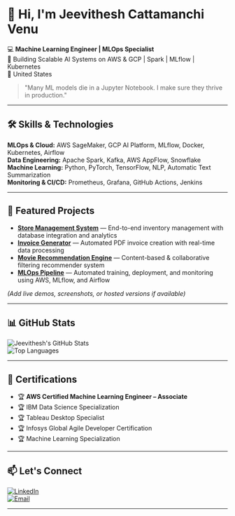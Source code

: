# 👋 Hi, I'm Jeevithesh Cattamanchi Venu  

💻 **Machine Learning Engineer | MLOps Specialist**  
🚀 Building Scalable AI Systems on AWS & GCP | Spark | MLflow | Kubernetes  
📍 United States  

> "Many ML models die in a Jupyter Notebook. I make sure they thrive in production."

---

## 🛠 Skills & Technologies  
**MLOps & Cloud:** AWS SageMaker, GCP AI Platform, MLflow, Docker, Kubernetes, Airflow  
**Data Engineering:** Apache Spark, Kafka, AWS AppFlow, Snowflake  
**Machine Learning:** Python, PyTorch, TensorFlow, NLP, Automatic Text Summarization  
**Monitoring & CI/CD:** Prometheus, Grafana, GitHub Actions, Jenkins  

---

## 📌 Featured Projects  
- **[Store Management System](repo-link)** — End-to-end inventory management with database integration and analytics  
- **[Invoice Generator](repo-link)** — Automated PDF invoice creation with real-time data processing  
- **[Movie Recommendation Engine](repo-link)** — Content-based & collaborative filtering recommender system  
- **[MLOps Pipeline](repo-link)** — Automated training, deployment, and monitoring using AWS, MLflow, and Airflow  

*(Add live demos, screenshots, or hosted versions if available)*

---

## 📊 GitHub Stats  
![Jeevithesh's GitHub Stats](https://github-readme-stats.vercel.app/api?username=JeevitheshCV&show_icons=true&theme=github_dark)  
![Top Languages](https://github-readme-stats.vercel.app/api/top-langs/?username=JeevitheshCV&layout=compact&theme=github_dark)  

---

## 📜 Certifications  
- 🏆 **AWS Certified Machine Learning Engineer – Associate**  
- 🏆 IBM Data Science Specialization  
- 🏆 Tableau Desktop Specialist  
- 🏆 Infosys Global Agile Developer Certification  
- 🏆 Machine Learning Specialization  

---

## 📫 Let's Connect  
[![LinkedIn](https://img.shields.io/badge/LinkedIn-Profile-blue?logo=linkedin)](https://www.linkedin.com/in/jeevithesh-c-v)  
[![Email](https://img.shields.io/badge/Email-jeevitheshcv07%40gmail.com-red?logo=gmail&logoColor=white)](mailto:jeevitheshcv07@gmail.com)  

---
